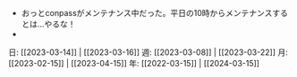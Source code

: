 - おっとconpassがメンテナンス中だった。平日の10時からメンテナンスするとは…やるな！
- 

日: [[2023-03-14]] | [[2023-03-16]]
週: [[2023-03-08]] | [[2023-03-22]]
月: [[2023-02-15]] | [[2023-04-15]]
年: [[2022-03-15]] | [[2024-03-15]]